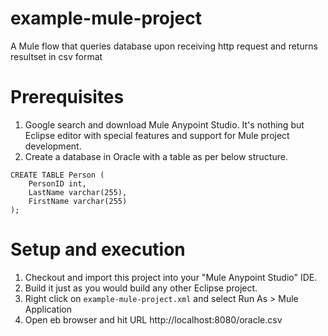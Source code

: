 # example-mule-project
A Mule flow that queries database upon receiving http request and returns resultset in csv format

# Prerequisites
1. Google search and download Mule Anypoint Studio. It's nothing but Eclipse editor with special features and support for Mule project development.
2. Create a database in Oracle with a table as per below structure.
```
CREATE TABLE Person (
    PersonID int,
    LastName varchar(255),
    FirstName varchar(255)
);
```

# Setup and execution
1. Checkout and import this project into your "Mule Anypoint Studio" IDE.
2. Build it just as you would build any other Eclipse project.
3. Right click on `example-mule-project.xml` and select Run As > Mule Application
4. Open eb browser and hit URL http://localhost:8080/oracle.csv
